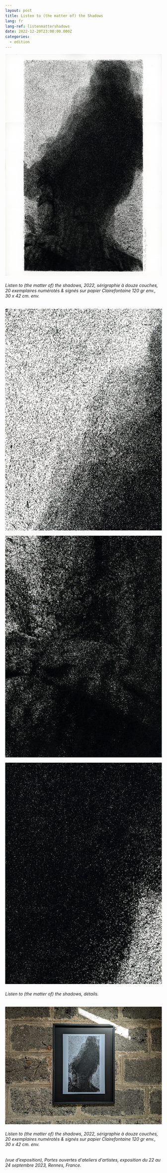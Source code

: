 ```yaml
---
layout: post
title: Listen to (the matter of) the Shadows
lang: fr
lang-ref: listenmattershadows
date: 2022-12-20T23:00:00.000Z
categories:
  - edition
---
```


![](/imgs/Listen-to-the-matter-of-the-shadows-SCAN-300-UP.jpg)

###### *Listen to (the matter of) the shadows*, 2022, sérigraphie à douze couches, 20 exemplaires numérotés & signés sur papier Clairefontaine 120 gr env., 30 x 42 cm. env.

![](</imgs/Listen to the matter of the shadows SCAN 300 -1 UP.jpg>)

![](</imgs/Listen to the matter of the shadows SCAN 300 -2 UP.jpg>)

![](</imgs/Listen to the matter of the shadows SCAN 300 -3 UP.jpg>)

###### *Listen to (the matter of) the shadows*, détails.

![](</imgs/PXL_20230924_143905435.NIGHT-1 UP.jpg>)

###### *Listen to (the matter of) the shadows*, 2022, sérigraphie à douze couches, 20 exemplaires numérotés & signés sur papier Clairefontaine 120 gr env., 30 x 42 cm. env.

###### (vue d’exposition), *Portes ouvertes d'ateliers d'artistes*, exposition du 22 au 24 septembre 2023, Rennes, France.
